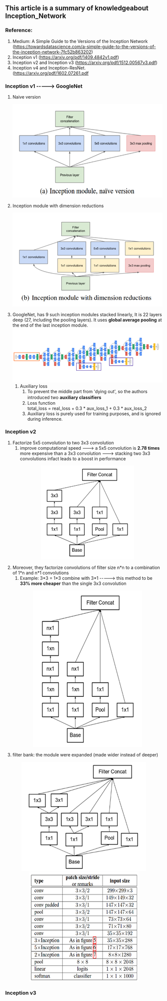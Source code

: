 ## This article is a summary of knowledgeabout Inception_Network
### Reference: 
   1. Medium: A Simple Guide to the Versions of the Inception Network (https://towardsdatascience.com/a-simple-guide-to-the-versions-of-the-inception-network-7fc52b863202)
   2. Inception v1 (https://arxiv.org/pdf/1409.4842v1.pdf)
   3. Inception v2 and Inception v3 (https://arxiv.org/pdf/1512.00567v3.pdf)
   4. Inception v4 and Inception-ResNet. (https://arxiv.org/pdf/1602.07261.pdf
   
   
### Inception v1 -----> GoogleNet
   1. Naive version  
      <p align="center">
         <img src="image/Inception_v1.png" height="300" width="480"> 
      </p>
   2. Inception module with dimension reductions   
      <p align="center">
         <img src="image/Inception_v1_1.png" height="300" width="480">  
      </p>
   3. GoogleNet, has 9 such inception modules stacked linearly, It is 22 layers deep (27, including the pooling layers). It uses **global average pooling** at the end of the last inception module.
   ![](image/Inception_v1_2.png)
      1. Auxiliary loss 
         1. To prevent the middle part from 'dying out', so the authors introduced two __auxiliary classifiers__　
         2. Loss function  
            total_loss = real_loss + 0.3 * aux_loss_1 + 0.3 * aux_loss_2
         3. Auxiliary loss is purely used for training purposes, and is ignored during inference.
         
### Inception v2
   1. Factorize 5x5 convolution to two 3x3 convolution
      1. improve computational speed   --->   a 5x5 convolution is __2.78 times__ more expensive than a 3x3 convolution   --->  stacking two 3x3 convolutions infact leads to a boost in performance
      <p align="center">
         <img src="image/Inception_v1_3.png" height="300" width="300">
      </p>
   2. Moreover, they factorize convolutions of filter size n\*n to a combination of 1\*n and n\*1 convolutions
      1. Example: 3\*3 = 1\*3 combine with 3\*1   ----->  this method to be __33% more cheaper__ than the single 3x3 convolution
      <p align="center">
         <img src="image/Inception_v1_4.png" height="500" width="350">
      </p>  
   3. filter bank: the module were expanded (made wider instead of deeper)
   <p align="center">
      <img src="image/Inception_v1_5.png" height="350" width="400">
      <img src="image/Inception_v1_6.png" height="350" width="350">
   </p>


   
### Inception v3
